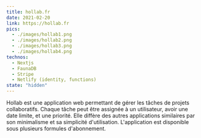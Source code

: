 ```yaml
---
title: hollab.fr
date: 2021-02-20
link: https://hollab.fr
pics:
  - ./images/hollab1.png
  - ./images/hollab2.png
  - ./images/hollab3.png
  - ./images/hollab4.png
technos:
  - Nextjs
  - FaunaDB
  - Stripe
  - Netlify (identity, functions)
state: "hidden"
---
```


Hollab est une application web permettant de gérer les tâches de projets collaboratifs. Chaque tâche peut être assignée à un utilisateur, avoir une date limite, et une priorité. Elle diffère des autres applications similaires par son minimalisme et sa simplicité d'utilisation.
L'application est disponible sous plusieurs formules d'abonnement.
